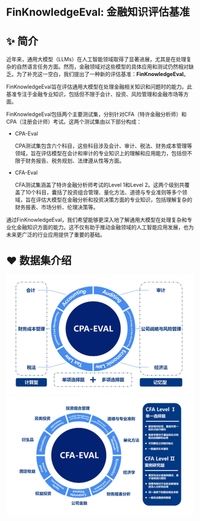 # FinKnowledgeEval: 金融知识评估基准

# ✨ 简介

近年来，通用大模型（LLMs）在人工智能领域取得了显著进展，尤其是在处理复杂的自然语言任务方面。然而，金融领域对这些模型的具体应用和测试仍然相对缺乏。为了补充这一空白，我们提出了一种新的评估基准：**FinKnowledgeEval**。

FinKnowledgeEval旨在评估通用大模型在处理金融相关知识和问题时的能力。此基准专注于金融专业知识，包括但不限于会计、投资、风险管理和金融市场等方面。

FinKnowledgeEval包括两个主要测试集，分别针对CFA（特许金融分析师）和CPA（注册会计师）考试。这两个测试集由以下部分构成：

- CPA-Eval
  
  CPA测试集包含六个科目，这些科目涉及会计、审计、税法、财务成本管理等领域，旨在评估模型在会计和审计的专业知识上的理解和应用能力，包括但不限于财务报告、税务规划、法律遵从性等方面。
  
- CFA-Eval
  
  CFA测试集涵盖了特许金融分析师考试的Level 1和Level 2。这两个级别共覆盖了10个科目，囊括了投资组合管理、量化方法、道德与专业准则等多个领域，旨在评估大模型在金融分析和投资决策方面的专业知识，包括理解复杂的财务报表、市场分析、伦理决策等。

通过FinKnowledgeEval，我们希望能够更深入地了解通用大模型在处理复杂和专业化金融知识方面的能力。这不仅有助于推动金融领域的人工智能应用发展，也为未来更广泛的行业应用提供了重要的基础。

# ❤️ 数据集介绍
![CPA-Eval](assets/CPA-Eval.jpg)
![CFA-Eval](assets/CFA-Eval.jpg)










